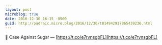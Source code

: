 ```yaml
---
layout: post
microblog: true
date: 2016-12-30 16:15 -0500
guid: http://padraic.micro.blog/2016/12/30/t814942917865439236.html
---
```

🔗 Case Against Sugar — [https://t.co/e7rvnsgbFL](https://t.co/e7rvnsgbFL)
